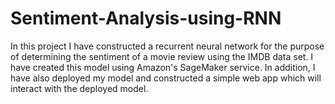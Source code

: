 # Sentiment-Analysis-using-RNN
 In this project I have constructed a recurrent neural network for the purpose of determining the sentiment of a movie review using the IMDB data set. I have created this model using Amazon's SageMaker service. In addition, I have also deployed my model and constructed a simple web app which will interact with the deployed model.
